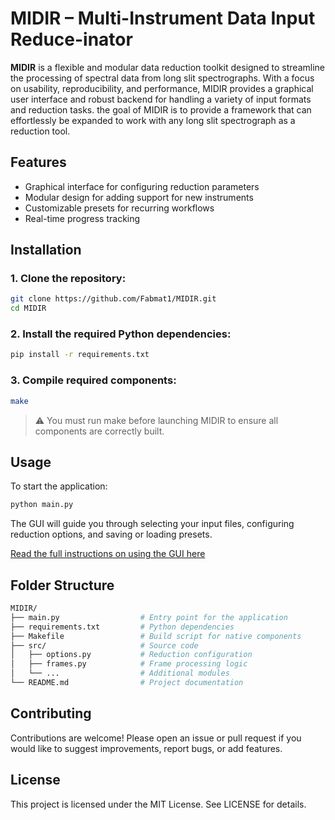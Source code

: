 # MIDIR – Multi-Instrument Data Input Reduce-inator

**MIDIR** is a flexible and modular data reduction toolkit designed to streamline the processing of spectral data from long slit spectrographs. With a focus on usability, reproducibility, and performance, MIDIR provides a graphical user interface and robust backend for handling a variety of input formats and reduction tasks. the goal of MIDIR is to provide a framework that can effortlessly be expanded to work with any long slit spectrograph as a reduction tool.

## Features

- Graphical interface for configuring reduction parameters
- Modular design for adding support for new instruments
- Customizable presets for recurring workflows
- Real-time progress tracking

## Installation

### 1. Clone the repository:
```bash
git clone https://github.com/Fabmat1/MIDIR.git
cd MIDIR
```
### 2. Install the required Python dependencies:

```bash
pip install -r requirements.txt
```

### 3. Compile required components:

```bash
make
```

> ⚠️ You must run make before launching MIDIR to ensure all components are correctly built.

## Usage

To start the application:

```bash
python main.py
```

The GUI will guide you through selecting your input files, configuring reduction options, and saving or loading presets.

[Read the full instructions on using the GUI here](INSTRUCTIONS.md)

## Folder Structure

```bash
MIDIR/
├── main.py                  # Entry point for the application
├── requirements.txt         # Python dependencies
├── Makefile                 # Build script for native components
├── src/                     # Source code
│   ├── options.py           # Reduction configuration
│   ├── frames.py            # Frame processing logic
│   └── ...                  # Additional modules
└── README.md                # Project documentation
```

## Contributing

Contributions are welcome! Please open an issue or pull request if you would like to suggest improvements, report bugs, or add features.

## License

This project is licensed under the MIT License. See LICENSE for details.
